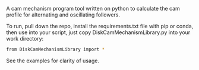 A cam mechanism program tool written on python to calculate the cam profile for alternating and oscillating followers.


To run, pull down the repo, install the requirements.txt file with pip or conda, then use into your script, just copy DiskCamMechanismLibrary.py into your work directory:

```bash
from DiskCamMechanismLibrary import *
```

See the examples for clarity of usage.

